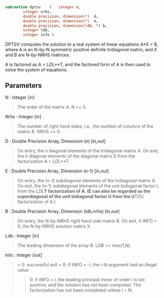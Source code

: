 ```fortran
subroutine dptsv	(	integer	n,
		integer	nrhs,
		double precision, dimension(*)	d,
		double precision, dimension(*)	e,
		double precision, dimension(ldb, *)	b,
		integer	ldb,
		integer	info )
```

 DPTSV computes the solution to a real system of linear equations
 A*X = B, where A is an N-by-N symmetric positive definite tridiagonal
 matrix, and X and B are N-by-NRHS matrices.

 A is factored as A = L*D*L**T, and the factored form of A is then
 used to solve the system of equations.

## Parameters
N : Integer [in]
> The order of the matrix A.  N >= 0.

Nrhs : Integer [in]
> The number of right hand sides, i.e., the number of columns
> of the matrix B.  NRHS >= 0.

D : Double Precision Array, Dimension (n) [in,out]
> On entry, the n diagonal elements of the tridiagonal matrix
> A.  On exit, the n diagonal elements of the diagonal matrix
> D from the factorization A = L*D*L**T.

E : Double Precision Array, Dimension (n-1) [in,out]
> On entry, the (n-1) subdiagonal elements of the tridiagonal
> matrix A.  On exit, the (n-1) subdiagonal elements of the
> unit bidiagonal factor L from the L*D*L**T factorization of
> A.  (E can also be regarded as the superdiagonal of the unit
> bidiagonal factor U from the U**T*D*U factorization of A.)

B : Double Precision Array, Dimension (ldb,nrhs) [in,out]
> On entry, the N-by-NRHS right hand side matrix B.
> On exit, if INFO = 0, the N-by-NRHS solution matrix X.

Ldb : Integer [in]
> The leading dimension of the array B.  LDB >= max(1,N).

Info : Integer [out]
> = 0:  successful exit
> < 0:  if INFO = -i, the i-th argument had an illegal value
> > 0:  if INFO = i, the leading principal minor of order i
> is not positive, and the solution has not been
> computed.  The factorization has not been completed
> unless i = N.

